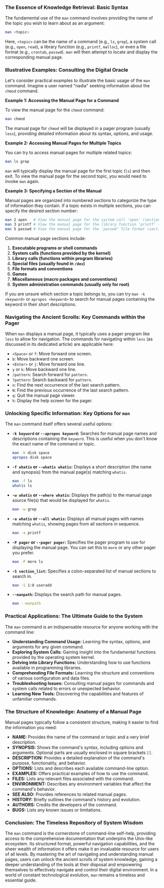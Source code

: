 ### The Essence of Knowledge Retrieval: Basic Syntax

The fundamental use of the `man` command involves providing the name of the topic you wish to learn about as an argument:

```bash
man <topic>
```

Here, `<topic>` can be the name of a command (e.g., `ls`, `grep`), a system call (e.g., `open`, `read`), a library function (e.g., `printf`, `malloc`), or even a file format (e.g., `crontab`, `passwd`). `man` will then attempt to locate and display the corresponding manual page.

### Illustrative Examples: Consulting the Digital Oracle

Let's consider practical examples to illustrate the basic usage of the `man` command. Imagine a user named "nadia" seeking information about the `chmod` command.

**Example 1: Accessing the Manual Page for a Command**

To view the manual page for the `chmod` command:

```bash
man chmod
```

The manual page for `chmod` will be displayed in a pager program (usually `less`), providing detailed information about its syntax, options, and usage.

**Example 2: Accessing Manual Pages for Multiple Topics**

You can try to access manual pages for multiple related topics:

```bash
man ls grep
```

`man` will typically display the manual page for the first topic (`ls`) and then exit. To view the manual page for the second topic, you would need to invoke `man` again.

**Example 3: Specifying a Section of the Manual**

Manual pages are organized into numbered sections to categorize the type of information they contain. If a topic exists in multiple sections, you can specify the desired section number:

```bash
man 2 open   # View the manual page for the system call 'open' (section 2)
man 3 printf # View the manual page for the library function 'printf' (section 3)
man 5 passwd # View the manual page for the 'passwd' file format (section 5)
```

Common manual page sections include:

1.  **Executable programs or shell commands**
2.  **System calls (functions provided by the kernel)**
3.  **Library calls (functions within program libraries)**
4.  **Special files (usually found in `/dev`)**
5.  **File formats and conventions**
6.  **Games**
7.  **Miscellaneous (macro packages and conventions)**
8.  **System administration commands (usually only for root)**

If you are unsure which section a topic belongs to, you can try `man -k <keyword>` or `apropos <keyword>` to search for manual pages containing the keyword in their short descriptions.

### Navigating the Ancient Scrolls: Key Commands within the Pager

When `man` displays a manual page, it typically uses a pager program like `less` to allow for navigation. The commands for navigating within `less` (as discussed in its dedicated article) are applicable here:

- `<Space>` or `f`: Move forward one screen.
- `b`: Move backward one screen.
- `<Enter>` or `j`: Move forward one line.
- `y` or `k`: Move backward one line.
- `/pattern`: Search forward for `pattern`.
- `?pattern`: Search backward for `pattern`.
- `n`: Find the next occurrence of the last search pattern.
- `N`: Find the previous occurrence of the last search pattern.
- `q`: Quit the manual page viewer.
- `h`: Display the help screen for the pager.

### Unlocking Specific Information: Key Options for `man`

The `man` command itself offers several useful options:

- **`-k keyword` or `--apropos keyword`:** Searches for manual page names and descriptions containing the `keyword`. This is useful when you don't know the exact name of the command or topic.

  ```bash
  man -k disk space
  apropos disk space
  ```

- **`-f whatis` or `--whatis whatis`:** Displays a short description (the name and synopsis) from the manual page(s) matching `whatis`.

  ```bash
  man -f ls
  whatis ls
  ```

- **`-w whatis` or `--where whatis`:** Displays the path(s) to the manual page source file(s) that would be displayed for `whatis`.

  ```bash
  man -w grep
  ```

- **`-a whatis` or `--all whatis`:** Displays all manual pages with names matching `whatis`, showing pages from all sections in sequence.

  ```bash
  man -a printf
  ```

- **`-P pager` or `--pager pager`:** Specifies the pager program to use for displaying the manual page. You can set this to `more` or any other pager you prefer.

  ```bash
  man -P more ls
  ```

- **`-S section_list`:** Specifies a colon-separated list of manual sections to search in.

  ```bash
  man -S 1:8 useradd
  ```

- **`--manpath`:** Displays the search path for manual pages.

  ```bash
  man --manpath
  ```

### Practical Applications: The Ultimate Guide to the System

The `man` command is an indispensable resource for anyone working with the command line:

- **Understanding Command Usage:** Learning the syntax, options, and arguments for any given command.
- **Exploring System Calls:** Gaining insight into the fundamental functions provided by the operating system kernel.
- **Delving into Library Functions:** Understanding how to use functions available in programming libraries.
- **Comprehending File Formats:** Learning the structure and conventions of various configuration and data files.
- **Troubleshooting Issues:** Consulting manual pages for commands and system calls related to errors or unexpected behavior.
- **Learning New Tools:** Discovering the capabilities and features of unfamiliar commands.

### The Structure of Knowledge: Anatomy of a Manual Page

Manual pages typically follow a consistent structure, making it easier to find the information you need:

- **NAME:** Provides the name of the command or topic and a very brief description.
- **SYNOPSIS:** Shows the command's syntax, including options and arguments. Optional parts are usually enclosed in square brackets `[]`.
- **DESCRIPTION:** Provides a detailed explanation of the command's purpose, functionality, and behavior.
- **OPTIONS:** Lists and describes each available command-line option.
- **EXAMPLES:** Offers practical examples of how to use the command.
- **FILES:** Lists any relevant files associated with the command.
- **ENVIRONMENT:** Describes any environment variables that affect the command's behavior.
- **SEE ALSO:** Provides references to related manual pages.
- **HISTORY:** Briefly outlines the command's history and evolution.
- **AUTHORS:** Credits the developers of the command.
- **BUGS:** Lists any known issues or limitations.

### Conclusion: The Timeless Repository of System Wisdom

The `man` command is the cornerstone of command-line self-help, providing access to the comprehensive documentation that underpins the Unix-like ecosystem. Its structured format, powerful navigation capabilities, and the sheer wealth of information it offers make it an invaluable resource for users of all levels. By mastering the art of navigating and understanding manual pages, users can unlock the ancient scrolls of system knowledge, gaining a deeper understanding of the tools at their disposal and empowering themselves to effectively navigate and control their digital environment. In a world of constant technological evolution, `man` remains a timeless and essential guide.
